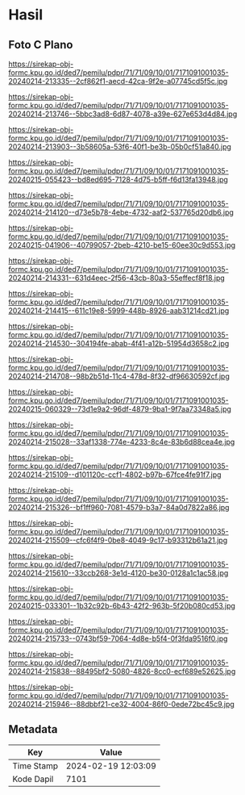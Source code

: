 # Hasil

## Foto C Plano

https://sirekap-obj-formc.kpu.go.id/ded7/pemilu/pdpr/71/71/09/10/01/7171091001035-20240214-213335--2cf862f1-aecd-42ca-9f2e-a07745cd5f5c.jpg

https://sirekap-obj-formc.kpu.go.id/ded7/pemilu/pdpr/71/71/09/10/01/7171091001035-20240214-213746--5bbc3ad8-6d87-4078-a39e-627e653d4d84.jpg

https://sirekap-obj-formc.kpu.go.id/ded7/pemilu/pdpr/71/71/09/10/01/7171091001035-20240214-213903--3b58605a-53f6-40f1-be3b-05b0cf51a840.jpg

https://sirekap-obj-formc.kpu.go.id/ded7/pemilu/pdpr/71/71/09/10/01/7171091001035-20240215-055423--bd8ed695-7128-4d75-b5ff-f6d13fa13948.jpg

https://sirekap-obj-formc.kpu.go.id/ded7/pemilu/pdpr/71/71/09/10/01/7171091001035-20240214-214120--d73e5b78-4ebe-4732-aaf2-537765d20db6.jpg

https://sirekap-obj-formc.kpu.go.id/ded7/pemilu/pdpr/71/71/09/10/01/7171091001035-20240215-041906--40799057-2beb-4210-be15-60ee30c9d553.jpg

https://sirekap-obj-formc.kpu.go.id/ded7/pemilu/pdpr/71/71/09/10/01/7171091001035-20240214-214331--631d4eec-2f56-43cb-80a3-55effecf8f18.jpg

https://sirekap-obj-formc.kpu.go.id/ded7/pemilu/pdpr/71/71/09/10/01/7171091001035-20240214-214415--611c19e8-5999-448b-8926-aab31214cd21.jpg

https://sirekap-obj-formc.kpu.go.id/ded7/pemilu/pdpr/71/71/09/10/01/7171091001035-20240214-214530--304194fe-abab-4f41-a12b-51954d3658c2.jpg

https://sirekap-obj-formc.kpu.go.id/ded7/pemilu/pdpr/71/71/09/10/01/7171091001035-20240214-214708--98b2b51d-11c4-478d-8f32-df96630592cf.jpg

https://sirekap-obj-formc.kpu.go.id/ded7/pemilu/pdpr/71/71/09/10/01/7171091001035-20240215-060329--73d1e9a2-96df-4879-9ba1-9f7aa73348a5.jpg

https://sirekap-obj-formc.kpu.go.id/ded7/pemilu/pdpr/71/71/09/10/01/7171091001035-20240214-215028--33af1338-774e-4233-8c4e-83b6d88cea4e.jpg

https://sirekap-obj-formc.kpu.go.id/ded7/pemilu/pdpr/71/71/09/10/01/7171091001035-20240214-215109--d101120c-ccf1-4802-b97b-67fce4fe91f7.jpg

https://sirekap-obj-formc.kpu.go.id/ded7/pemilu/pdpr/71/71/09/10/01/7171091001035-20240214-215326--bf1ff960-7081-4579-b3a7-84a0d7822a86.jpg

https://sirekap-obj-formc.kpu.go.id/ded7/pemilu/pdpr/71/71/09/10/01/7171091001035-20240214-215509--cfc6f4f9-0be8-4049-9c17-b93312b61a21.jpg

https://sirekap-obj-formc.kpu.go.id/ded7/pemilu/pdpr/71/71/09/10/01/7171091001035-20240214-215610--33ccb268-3e1d-4120-be30-0128a1c1ac58.jpg

https://sirekap-obj-formc.kpu.go.id/ded7/pemilu/pdpr/71/71/09/10/01/7171091001035-20240215-033301--1b32c92b-6b43-42f2-963b-5f20b080cd53.jpg

https://sirekap-obj-formc.kpu.go.id/ded7/pemilu/pdpr/71/71/09/10/01/7171091001035-20240214-215733--0743bf59-7064-4d8e-b5f4-0f3fda9516f0.jpg

https://sirekap-obj-formc.kpu.go.id/ded7/pemilu/pdpr/71/71/09/10/01/7171091001035-20240214-215838--88495bf2-5080-4826-8cc0-ecf689e52625.jpg

https://sirekap-obj-formc.kpu.go.id/ded7/pemilu/pdpr/71/71/09/10/01/7171091001035-20240214-215946--88dbbf21-ce32-4004-86f0-0ede72bc45c9.jpg


## Metadata

| Key        | Value               |
| ---------- | ------------------- |
| Time Stamp | 2024-02-19 12:03:09 |
| Kode Dapil | 7101                |



